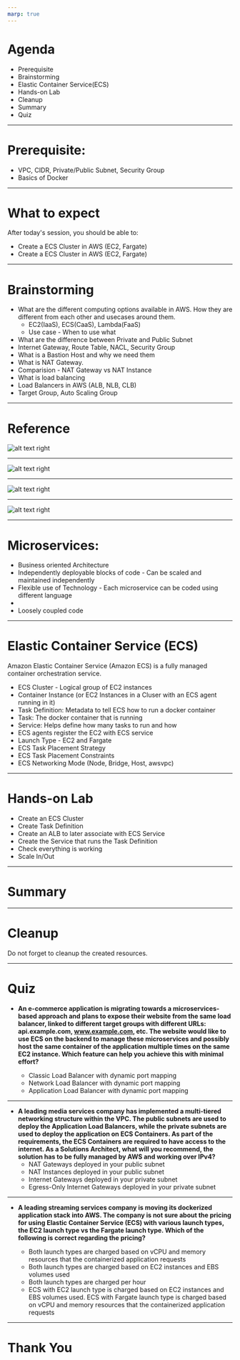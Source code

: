 ```yaml
---
marp: true
---
```

# Agenda
- Prerequisite
- Brainstorming
- Elastic Container Service(ECS)
- Hands-on Lab
- Cleanup
- Summary
- Quiz
---

# Prerequisite:
  - VPC, CIDR, Private/Public Subnet, Security Group
  - Basics of Docker 

---
# What to expect
After today's session, you should be able to:
- Create a ECS Cluster in AWS (EC2, Fargate)
- Create a ECS Cluster in AWS (EC2, Fargate)
---
# Brainstorming
  - What are the different computing options available in AWS. How they are different from each other and usecases around them.
    - EC2(IaaS), ECS(CaaS), Lambda(FaaS)
    - Use case - When to use what
  - What are the difference between Private and Public Subnet
  - Internet Gateway, Route Table, NACL, Security Group
  - What is a Bastion Host and why we need them
  - What is NAT Gateway.
  - Comparision - NAT Gateway vs NAT Instance
  - What is load balancing
  - Load Balancers in AWS (ALB, NLB, CLB)
  - Target Group, Auto Scaling Group
  
---
# Reference

![alt text right](./assets/ecs.png "ECS")

---

![alt text right](./assets/ecs_simple.png "ECS - Simple")

---

![alt text right](./assets/docker_basics.png "Docker - Basics")

---

![alt text right](./assets/ecs_iam_roles.png "ECS - IAM Roles")

---


# Microservices:
- Business oriented Architecture
- Independently deployable blocks of code - Can be scaled and maintained independently
- Flexible use of Technology - Each microservice can be coded using different language
- 
- Loosely coupled code

---


# Elastic Container Service (ECS)

Amazon Elastic Container Service (Amazon ECS) is a fully managed container orchestration service.

  - ECS Cluster - Logical group of EC2 instances
  - Container Instance (or EC2 Instances in a Cluser with an ECS agent running in it)
  - Task Definition: Metadata to tell ECS how to run a docker container
  - Task: The docker container that is running
  - Service: Helps define how many tasks to run and how
  - ECS agents register the EC2 with ECS service
  - Launch Type - EC2 and Fargate
  - ECS Task Placement Strategy
  - ECS Task Placement Constraints
  - ECS Networking Mode (Node, Bridge, Host, awsvpc)

---

# Hands-on Lab

  - Create an ECS Cluster
  - Create Task Definition
  - Create an ALB to later associate with ECS Service  
  - Create the Service that runs the Task Definition
  - Check everything is working
  - Scale In/Out

---

# Summary

--- 

# Cleanup

Do not forget to cleanup the created resources. 

---
# Quiz
- **An e-commerce application is migrating towards a microservices-based approach and plans to expose their website from the same load balancer, linked to different target groups with different URLs: api.example.com, www.example.com, etc. The website would like to use ECS on the backend to manage these microservices and possibly host the same container of the application multiple times on the same EC2 instance. Which feature can help you achieve this with minimal effort?**

  - Classic Load Balancer with dynamic port mapping
  - Network Load Balancer with dynamic port mapping 
  - Application Load Balancer with dynamic port mapping
---
- **A leading media services company has implemented a multi-tiered networking structure within the VPC. The public subnets are used to deploy the Application Load Balancers, while the private subnets are used to deploy the application on ECS Containers. As part of the requirements, the ECS Containers are required to have access to the internet. As a Solutions Architect, what will you recommend, the solution has to be fully managed by AWS and working over IPv4?**
  - NAT Gateways deployed in your public subnet
  - NAT Instances deployed in your public subnet 
  - Internet Gateways deployed in your private subnet
  - Egress-Only Internet Gateways deployed in your private subnet
---
- **A leading streaming services company is moving its dockerized application stack into AWS. The company is not sure about the pricing for using Elastic Container Service (ECS) with various launch types, the EC2 launch type vs the Fargate launch type. Which of the following is correct regarding the pricing?**

  - Both launch types are charged based on vCPU and memory resources that the containerized application requests
  - Both launch types are charged based on EC2 instances and EBS volumes used
  - Both launch types are charged per hour
  - ECS with EC2 launch type is charged based on EC2 instances and EBS volumes used. ECS with Fargate launch type is charged based on vCPU and memory resources that the containerized application requests

---

# Thank You
